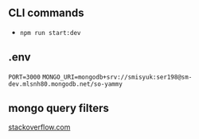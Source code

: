 ## CLI commands
- `npm run start:dev`

## .env
`PORT=3000`
`MONGO_URI=mongodb+srv://smisyuk:ser198@sm-dev.mlsnh80.mongodb.net/so-yammy`

## mongo query filters
[stackoverflow.com](https://stackoverflow.com/questions/3305561/how-to-query-mongodb-with-like)
